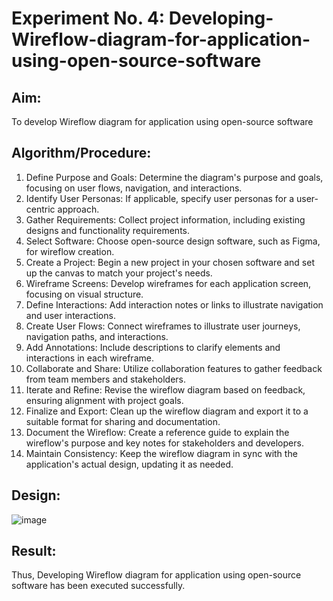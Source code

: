 # Experiment No. 4: Developing-Wireflow-diagram-for-application-using-open-source-software

## Aim:
To develop Wireflow diagram for application using open-source software
## Algorithm/Procedure:
1.	Define Purpose and Goals: Determine the diagram's purpose and goals, focusing on user flows, navigation, and interactions.
2.	Identify User Personas: If applicable, specify user personas for a user-centric approach.
3.	Gather Requirements: Collect project information, including existing designs and functionality requirements.
4.	Select Software: Choose open-source design software, such as Figma, for wireflow creation.
5.	Create a Project: Begin a new project in your chosen software and set up the canvas to match your project's needs.
6.	Wireframe Screens: Develop wireframes for each application screen, focusing on visual structure.
7.	Define	Interactions:	Add	interaction	notes	or	links	to	illustrate navigation and user interactions.
8.	Create User Flows: Connect wireframes to illustrate user journeys, navigation paths, and interactions.
9.	Add	Annotations:	Include	descriptions	to	clarify	elements	and interactions in each wireframe.
10.	Collaborate	and	Share:	Utilize	collaboration	features to gather feedback from team members and stakeholders.
11.	Iterate and Refine: Revise the wireflow diagram based on feedback, ensuring alignment with project goals.
12.	Finalize and Export: Clean up the wireflow diagram and export it to a suitable format for sharing and documentation.
13.	Document the Wireflow: Create a reference guide to explain the wireflow's purpose and key notes for stakeholders and developers.
14.	Maintain Consistency: Keep the wireflow diagram in sync with the application's actual design, updating it as needed.

## Design:
![image](https://github.com/user-attachments/assets/b9d0dbc5-cf43-4f81-9e19-69daa79fddf8)

## Result: 
Thus, Developing Wireflow diagram for application using open-source software has been executed successfully. 

